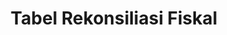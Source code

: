 ---
id: 98
title: Tabel Rekonsiliasi Fiskal
linkurl: https://drive.google.com/file/d/16bHc10dFKU4TCgfibJ85EAqg5A9JsPMi/view?usp=sharing
fitur : lainlain
createdTime : 03/09/2019
modifiedTime : 12/01/2020
topik: Chapter Akuntansi
color: e36209
---
